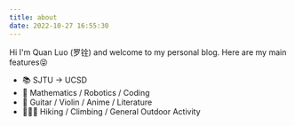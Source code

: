 ```yaml
---
title: about
date: 2022-10-27 16:55:30
---
```

Hi I'm Quan Luo (罗铨) and welcome to my personal blog. Here are my main features😝

- 📚 SJTU -> UCSD
- 🤔 Mathematics / Robotics / Coding
- 🎸 Guitar / Violin / Anime / Literature
- 🧗🏻‍♀️ Hiking / Climbing / General Outdoor Activity
